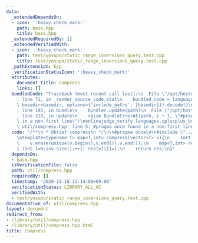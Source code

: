 ```yaml
---
data:
  _extendedDependsOn:
  - icon: ':heavy_check_mark:'
    path: base.hpp
    title: base.hpp
  _extendedRequiredBy: []
  _extendedVerifiedWith:
  - icon: ':heavy_check_mark:'
    path: test/yosupo/static_range_inversions_query.test.cpp
    title: test/yosupo/static_range_inversions_query.test.cpp
  _pathExtension: hpp
  _verificationStatusIcon: ':heavy_check_mark:'
  attributes:
    document_title: compress
    links: []
  bundledCode: "Traceback (most recent call last):\n  File \"/opt/hostedtoolcache/Python/3.9.1/x64/lib/python3.9/site-packages/onlinejudge_verify/documentation/build.py\"\
    , line 71, in _render_source_code_stat\n    bundled_code = language.bundle(stat.path,\
    \ basedir=basedir, options={'include_paths': [basedir]}).decode()\n  File \"/opt/hostedtoolcache/Python/3.9.1/x64/lib/python3.9/site-packages/onlinejudge_verify/languages/cplusplus.py\"\
    , line 193, in bundle\n    bundler.update(path)\n  File \"/opt/hostedtoolcache/Python/3.9.1/x64/lib/python3.9/site-packages/onlinejudge_verify/languages/cplusplus_bundle.py\"\
    , line 310, in update\n    raise BundleErrorAt(path, i + 1, \"#pragma once found\
    \ in a non-first line\")\nonlinejudge_verify.languages.cplusplus_bundle.BundleErrorAt:\
    \ util/compress.hpp: line 5: #pragma once found in a non-first line\n"
  code: "/**\n * @brief compress\n */\n\n#pragma once\n\n#include \"../base.hpp\"\n\
    \ntemplate<typename T> map<T,int> compress(vector<T> v){\n    sort(v.begin(),v.end());\n\
    \    v.erase(unique(v.begin(),v.end()),v.end());\n    map<T,int> res;\n    for\
    \ (int i=0;i<v.size();++i) res[v[i]]=i;\n    return res;\n}"
  dependsOn:
  - base.hpp
  isVerificationFile: false
  path: util/compress.hpp
  requiredBy: []
  timestamp: '2020-11-18 12:14:00+09:00'
  verificationStatus: LIBRARY_ALL_AC
  verifiedWith:
  - test/yosupo/static_range_inversions_query.test.cpp
documentation_of: util/compress.hpp
layout: document
redirect_from:
- /library/util/compress.hpp
- /library/util/compress.hpp.html
title: compress
---
```

